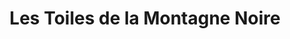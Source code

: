 ---
title: "Les Toiles de la Montagne Noire"
url: /albi/les-toiles-de-la-montagne-noire/
shop: shop
---